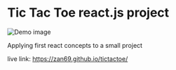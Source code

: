 # Tic Tac Toe react.js project

![Demo image](https://i.imgur.com/CyMUtGo.png)

Applying first react concepts to a small project

live link: https://zan69.github.io/tictactoe/
